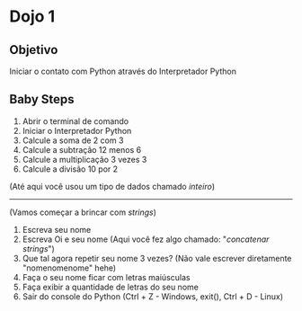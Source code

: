 # Dojo 1


## Objetivo
Iniciar o contato com Python através do Interpretador Python


## Baby Steps
1. Abrir o terminal de comando
2. Iniciar o Interpretador Python
3. Calcule a soma de 2 com 3
4. Calcule a subtração 12 menos 6
5. Calcule a multiplicação 3 vezes 3
6. Calcule a divisão 10 por 2


(Até aqui você usou um tipo de dados chamado *inteiro*)

---
(Vamos começar a brincar com *strings*)
1. Escreva seu nome
2. Escreva Oi e seu nome (Aqui você fez algo chamado: "*concatenar strings*")
3. Que tal agora repetir seu nome 3 vezes? (Não vale escrever diretamente "nomenomenome" hehe)
4. Faça o seu nome ficar com letras maiúsculas
5. Faça exibir a quantidade de letras do seu nome
6. Sair do console do Python (Ctrl + Z - Windows, exit(), Ctrl + D - Linux)





